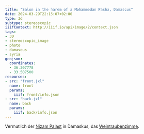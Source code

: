 ```yaml
---
title: "Salon in the harem of a Mohammedan Pasha, Damascus"
date: 2024-03-29T22:15:07+02:00
type: 3d
subtype: stereoscopic
iiifContext: http://iiif.io/api/image/2/context.json
tags:
- 3D
- stereoscopic_image
- photo
- damascus
- syria
geojson:
  coordinates:
  - 36.307778
  - 33.507500
resources:
- src: "front.jxl"
  name: front
  params:
    iiif: front/info.json
- src: "back.jxl"
  name: back
  params:
    iiif: back/info.json
---
```


Vermutlich der [Nizam Palast](https://www.archnet.org/sites/6417) in Damaskus, das [Weintraubenzimme](https://www.archnet.org/sites/6417?media_content_id=76441).
